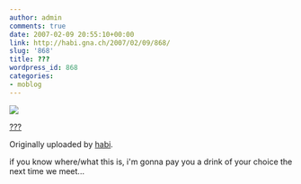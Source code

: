```yaml
---
author: admin
comments: true
date: 2007-02-09 20:55:10+00:00
link: http://habi.gna.ch/2007/02/09/868/
slug: '868'
title: ???
wordpress_id: 868
categories:
- moblog
---
```



 [![](http://farm1.static.flickr.com/135/384899593_781be10abc_m.jpg)](http://www.flickr.com/photos/habi/384899593/)
   

 
  [???](http://www.flickr.com/photos/habi/384899593/)
    

  Originally uploaded by [habi](http://www.flickr.com/people/habi/).
 



if you know where/what this is, i'm gonna pay you a drink of your choice the next time we meet...
  

